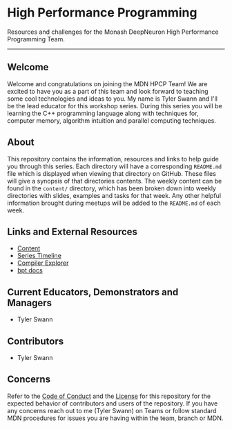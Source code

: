 # High Performance Programming

Resources and challenges for the Monash DeepNeuron High Performance Programming Team.

---

## Welcome

Welcome and congratulations on joining the MDN HPCP Team! We are excited to have you as a part of this team and look forward to teaching some cool technologies and ideas to you. My name is Tyler Swann and I'll be the lead educator for this workshop series. During this series you will be learning the C++ programming language along with techniques for, computer memory, algorithm intuition and parallel computing techniques.

## About

This repository contains the information, resources and links to help guide you through this series. Each directory will have a corresponding `README.md` file which is displayed when viewing that directory on GitHub. These files will give a synopsis of that directories contents. The weekly content can be found in the `content/` directory, which has been broken down into weekly directories with slides, examples and tasks for that week. Any other helpful information brought during meetups will be added to the `README.md` of each week.

## Links and External Resources

- [Content](content/README.md)
- [Series Timeline](https://oraqlle.notion.site/4421929e24944bcfa4f3a771fb322a2b?v=924159b3db754c988d74bb9e31c436db)
- [Compiler Explorer](https://www.godbolt.org/)
- [bpt docs](https://bpt.pizza/docs/latest/index.html)

## Current Educators, Demonstrators and Managers

- Tyler Swann

## Contributors

- Tyler Swann

## Concerns

Refer to the [Code of Conduct](CODE_OF_CONDUCT.md) and the [License](LICENSE) for this repository for the expected behavior of contributors and users of the repository. If you have any concerns reach out to me (Tyler Swann) on Teams or follow standard MDN procedures for issues you are having within the team, branch or MDN.
